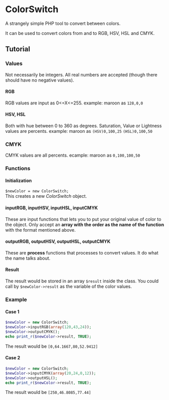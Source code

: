 # ColorSwitch
A strangely simple PHP tool to convert between colors.

It can be used to convert colors from and to RGB, HSV, HSL and CMYK.

## Tutorial

### Values
Not necessarily be integers. All real numbers are accepted (though there should have no negative values).

#### RGB
RGB values are input as 0<=X<=255.
example: maroon as `128,0,0`

#### HSV, HSL
Both with hue between 0 to 360 as degrees. Saturation, Value or Lightness values are percents.
example: maroon as `(HSV)0,100,25` `(HSL)0,100,50`

### CMYK
CMYK values are all percents.
ecample: maroon as `0,100,100,50`

### Functions
#### Initialization
`$newColor = new ColorSwitch;`<br>
This creates a new _ColorSwitch_ object.

#### inputRGB, inputHSV, inputHSL, inputCMYK
These are input functions that lets you to put your original value of color to the object. Only accept an **array with the order as the name of the function** with the format mentioned above.

#### outputRGB, outputHSV, outputHSL, outputCMYK
These are **process** functions that processes to convert values. It do what the name talks about.

#### Result
The result would be stored in an array `$result` inside the class. You could call by `$newColor->result` as the variable of the color values.

### Example

#### Case 1
```php
$newColor = new ColorSwitch;
$newColor->inputRGB(array(120,43,24));
$newColor->outputCMYK();
echo print_r($newColor->result, TRUE);
```
The result would be `[0,64.1667,80,52.9412]`

#### Case 2
````php
$newColor = new ColorSwitch;
$newColor->inputCMYK(array(20,24,0,12));
$newColor->outputHSL();
echo print_r($newColor->result, TRUE);
````
The result would be `[250,46.8085,77.44]`